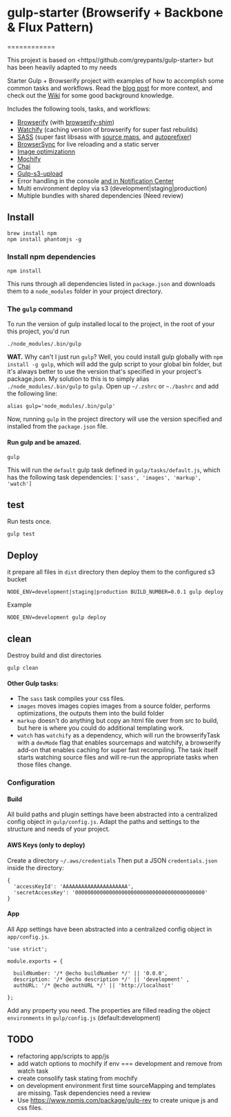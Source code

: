# gulp-starter (Browserify + Backbone & Flux Pattern) 
============

This projext is based on <https//github.com/greypants/gulp-starter> but has been heavily adapted to my needs

Starter Gulp + Browserify project with examples of how to accomplish some common tasks and workflows. 
Read the [blog post](http://viget.com/extend/gulp-browserify-starter-faq) for more context, and check out the [Wiki](https://github.com/greypants/gulp-starter/wiki) for some good background knowledge.

Includes the following tools, tasks, and workflows:

- [Browserify](http://browserify.org/) (with [browserify-shim](https://github.com/thlorenz/browserify-shim))
- [Watchify](https://github.com/substack/watchify) (caching version of browserify for super fast rebuilds)
- [SASS](http://sass-lang.com/) (super fast libsass with [source maps](https://github.com/sindresorhus/gulp-ruby-sass#sourcemap), and [autoprefixer](https://github.com/sindresorhus/gulp-autoprefixer))
- [BrowserSync](http://browsersync.io) for live reloading and a static server
- [Image optimizationn](https://www.npmjs.com/package/gulp-imagemin)
- [Mochify](https://TODO)
- [Chai](https://TODO)
- [Gulp-s3-upload](https://TODO)
- Error handling in the console [and in Notification Center](https://github.com/mikaelbr/gulp-notify)
- Multi environment deploy via s3 (development|staging|production)
- Multiple bundles with shared dependencies (Need review)

## Install

    brew install npm
    npm install phantomjs -g
    
### Install npm dependencies

    npm install

This runs through all dependencies listed in `package.json` and downloads them to a `node_modules` folder in your project directory.

### The `gulp` command

To run the version of gulp installed local to the project, in the root of your this project, you'd run

    ./node_modules/.bin/gulp

**WAT.** Why can't I just run `gulp`? Well, you could install gulp globally with `npm install -g gulp`, which will add the gulp script to your global bin folder, but it's always better to use the version that's specified in your project's package.json.  My solution to this is to simply alias `./node_modules/.bin/gulp` to `gulp`. Open up `~/.zshrc` or `~./bashrc` and add the following line:

    alias gulp='node_modules/.bin/gulp'
    
Now, running `gulp` in the project directory will use the version specified and installed from the `package.json` file.

#### Run gulp and be amazed.

    gulp
    
This will run the `default` gulp task defined in `gulp/tasks/default.js`, which has the following task dependencies: `['sass', 'images', 'markup', 'watch']`


## test 
Run tests once.

    gulp test

## Deploy
it prepare all files in `dist` directory then deploy them to the configured s3 bucket 

    NODE_ENV=development|staging|production BUILD_NUMBER=0.0.1 gulp deploy

Example

    NODE_ENV=development gulp deploy
    
## clean 
Destroy build and dist directories

    gulp clean
    
#### Other Gulp tasks:
  - The `sass` task compiles your css files.
  - `images` moves images copies images from a source folder, performs optimizations, the outputs them into the build folder
  - `markup` doesn't do anything but copy an html file over from src to build, but here is where you could do additional templating work.
  - `watch` has `watchify` as a dependency, which will run the browserifyTask with a `devMode` flag that enables sourcemaps and watchify, a browserify add-on that enables caching for super fast recompiling. The task itself starts watching source files and will re-run the appropriate tasks when those files change.

### Configuration

#### Build
All build paths and plugin settings have been abstracted into a centralized config object in `gulp/config.js`. 
Adapt the paths and settings to the structure and needs of your project.

#### AWS Keys (only to deploy)

Create a directory `~/.aws/credentials`
Then put a JSON `credentials.json` inside the directory:

    {
      'accessKeyId': 'AAAAAAAAAAAAAAAAAAAAA',
      'secretAccessKey': '000000000000000000000000000000000000000000'
    }

#### App
All App settings have been abstracted into a centralized config object in `app/config.js`.

    'use strict';
    
    module.exports = {
    
      buildNumber: '/* @echo buildNumber */' || '0.0.0',
      description: '/* @echo description */' || 'development' ,
      authURL: '/* @echo authURL */' || 'http://localhost'
    
    };

Add any property you need. The properties are filled reading the object `environments` in `gulp/config.js` (default:development) 

## TODO
- refactoring app/scripts to app/js
- add watch options to mochify if env === development and remove from watch task
- create consolify task stating from mochify
- on development environment first time sourceMapping and templates are missing. Task dependencies need a review 
- Use https://www.npmjs.com/package/gulp-rev to create unique js and css files.
